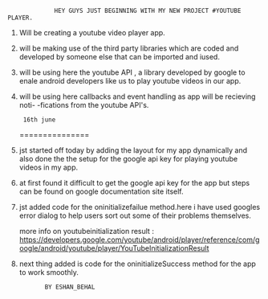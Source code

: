                  HEY GUYS JUST BEGINNING WITH MY NEW PROJECT #YOUTUBE PLAYER.


1. Will be creating a youtube video player app.

2. will be making use of the third party libraries which are coded and developed
   by someone else that can be imported and iused.

3. will be using here the youtube API , a library developed by google to enale 
   android developers like us to play youtube videos in our app.

4. will be using here callbacks and event handling as app will be recieving noti-
   -fications from the youtube API's.



        16th june
     ===============

1. jst started off today by adding the layout for my app dynamically and also done the
   the setup for the google api key for playing youtube videos in my app.

2. at first found it difficult to get the google api key for the app but steps can be found on 
   google documentation site itself.

3. jst added code for the oninitializefailue method.here i have used googles error dialog to help
   users sort out some of their problems themselves.

   more info on youtubeinitialization result : https://developers.google.com/youtube/android/player/reference/com/google/android/youtube/player/YouTubeInitializationResult


4. next thing added is code for the oninitializeSuccess method for the app to work smoothly.










              BY ESHAN_BEHAL


      